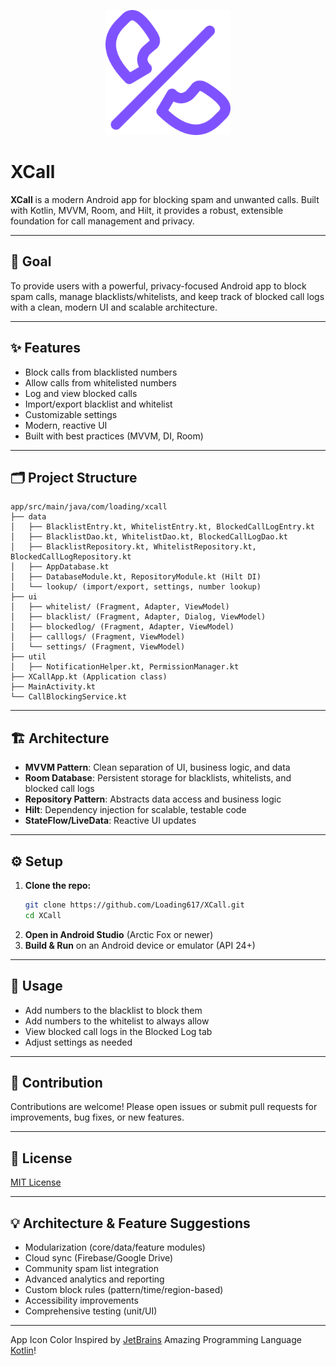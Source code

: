 <p align="center">
  <img src="XCall.png" width="200" height="200" alt="XCall"/>
</p>

# XCall

**XCall** is a modern Android app for blocking spam and unwanted calls. Built with Kotlin, MVVM, Room, and Hilt, it provides a robust, extensible foundation for call management and privacy.

---

## 🚀 Goal
To provide users with a powerful, privacy-focused Android app to block spam calls, manage blacklists/whitelists, and keep track of blocked call logs with a clean, modern UI and scalable architecture.

---

## ✨ Features
- Block calls from blacklisted numbers
- Allow calls from whitelisted numbers
- Log and view blocked calls
- Import/export blacklist and whitelist
- Customizable settings
- Modern, reactive UI
- Built with best practices (MVVM, DI, Room)

---

## 🗂️ Project Structure
```
app/src/main/java/com/loading/xcall
├── data
│   ├── BlacklistEntry.kt, WhitelistEntry.kt, BlockedCallLogEntry.kt
│   ├── BlacklistDao.kt, WhitelistDao.kt, BlockedCallLogDao.kt
│   ├── BlacklistRepository.kt, WhitelistRepository.kt, BlockedCallLogRepository.kt
│   ├── AppDatabase.kt
│   ├── DatabaseModule.kt, RepositoryModule.kt (Hilt DI)
│   └── lookup/ (import/export, settings, number lookup)
├── ui
│   ├── whitelist/ (Fragment, Adapter, ViewModel)
│   ├── blacklist/ (Fragment, Adapter, Dialog, ViewModel)
│   ├── blockedlog/ (Fragment, Adapter, ViewModel)
│   ├── calllogs/ (Fragment, ViewModel)
│   └── settings/ (Fragment, ViewModel)
├── util
│   ├── NotificationHelper.kt, PermissionManager.kt
├── XCallApp.kt (Application class)
├── MainActivity.kt
└── CallBlockingService.kt
```

---

## 🏗️ Architecture
- **MVVM Pattern**: Clean separation of UI, business logic, and data
- **Room Database**: Persistent storage for blacklists, whitelists, and blocked call logs
- **Repository Pattern**: Abstracts data access and business logic
- **Hilt**: Dependency injection for scalable, testable code
- **StateFlow/LiveData**: Reactive UI updates

---

## ⚙️ Setup
1. **Clone the repo:**
   ```sh
   git clone https://github.com/Loading617/XCall.git
   cd XCall
   ```
2. **Open in Android Studio** (Arctic Fox or newer)
3. **Build & Run** on an Android device or emulator (API 24+)

---

## 📱 Usage
- Add numbers to the blacklist to block them
- Add numbers to the whitelist to always allow
- View blocked call logs in the Blocked Log tab
- Adjust settings as needed

---

## 🤝 Contribution
Contributions are welcome! Please open issues or submit pull requests for improvements, bug fixes, or new features.

---

## 📄 License
[MIT License](LICENSE)

---

## 💡 Architecture & Feature Suggestions
- Modularization (core/data/feature modules)
- Cloud sync (Firebase/Google Drive)
- Community spam list integration
- Advanced analytics and reporting
- Custom block rules (pattern/time/region-based)
- Accessibility improvements
- Comprehensive testing (unit/UI)

---

App Icon Color Inspired by [JetBrains](https://github.com/JetBrains) Amazing Programming Language [Kotlin](https://github.com/JetBrains/kotlin)!
